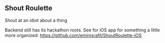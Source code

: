 Shout Roulette
-----------------

Shout at an idiot about a thing

Backend still has its hackathon roots. See for iOS app for something a little more organized: https://github.com/eminisrafil/ShoutRoulette-iOS
